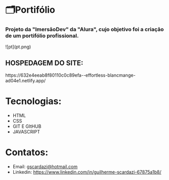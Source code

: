 # 🗂️Portifólio
<h3>Projeto da "ImersãoDev" da "Alura", cujo objetivo foi a criação de um portifólio profissional.</h3>
![pt](pt.png) 

<h2>HOSPEDAGEM DO SITE:</h2>   https://632e4eeab8f80110c0c89efa--effortless-blancmange-ad04e1.netlify.app/


# Tecnologias: 
- HTML
- CSS
- GIT E GItHUB
- JAVASCRIPT
# Contatos:
- Email: gscardazi@hotmail.com
- Linkedin: https://www.linkedin.com/in/guilherme-scardazi-67875a1b8/

